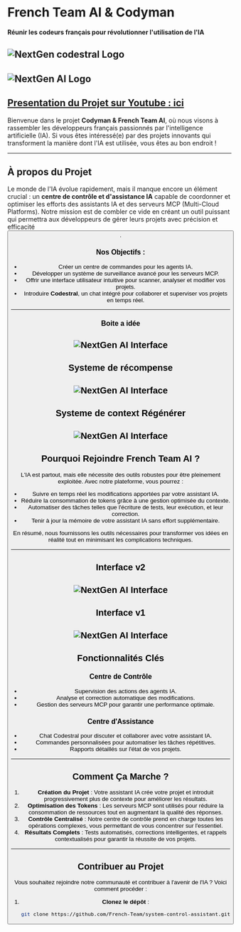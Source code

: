 # French Team AI & Codyman

**Réunir les codeurs français pour révolutionner l'utilisation de l'IA**

![NextGen codestral Logo](codestral.png)
---
![NextGen AI Logo](french-1.jpg)
---
[Presentation du Projet sur Youtube : ici](https://www.youtube.com/watch?v=0iMMNdhO5_I)
---

Bienvenue dans le projet **Codyman & French Team AI**, où nous visons à rassembler les développeurs français passionnés par l'intelligence artificielle (IA). Si vous êtes intéressé(e) par des projets innovants qui transforment la manière dont l'IA est utilisée, vous êtes au bon endroit !

---

## À propos du Projet

Le monde de l'IA évolue rapidement, mais il manque encore un élément crucial : un **centre de contrôle et d'assistance IA** capable de coordonner et optimiser les efforts des assistants IA et des serveurs MCP (Multi-Cloud Platforms). Notre mission est de combler ce vide en créant un outil puissant qui permettra aux développeurs de gérer leurs projets avec précision et efficacité <button class="citation-flag" data-index="1">.

### Nos Objectifs :
- Créer un centre de commandes pour les agents IA.
- Développer un système de surveillance avancé pour les serveurs MCP.
- Offrir une interface utilisateur intuitive pour scanner, analyser et modifier vos projets.
- Introduire **Codestral**, un chat intégré pour collaborer et superviser vos projets en temps réel.

---
### Boite a idée

![NextGen AI Interface](system.jpg)
---
## Systeme de récompense
![NextGen AI Interface](recompense.jpg)
---
## Systeme de context Régénérer
![NextGen AI Interface](deroulement1.jpg)
---
## Pourquoi Rejoindre French Team AI ?

L'IA est partout, mais elle nécessite des outils robustes pour être pleinement exploitée. Avec notre plateforme, vous pourrez :
- Suivre en temps réel les modifications apportées par votre assistant IA.
- Réduire la consommation de tokens grâce à une gestion optimisée du contexte.
- Automatiser des tâches telles que l'écriture de tests, leur exécution, et leur correction.
- Tenir à jour la mémoire de votre assistant IA sans effort supplémentaire.

En résumé, nous fournissons les outils nécessaires pour transformer vos idées en réalité tout en minimisant les complications techniques.

---
## Interface v2
![NextGen AI Interface](interfacev2.jpg)
---
## Interface v1
![NextGen AI Interface](interface.PNG)
---

## Fonctionnalités Clés

### Centre de Contrôle
- Supervision des actions des agents IA.
- Analyse et correction automatique des modifications.
- Gestion des serveurs MCP pour garantir une performance optimale.

### Centre d'Assistance
- Chat Codestral pour discuter et collaborer avec votre assistant IA.
- Commandes personnalisées pour automatiser les tâches répétitives.
- Rapports détaillés sur l'état de vos projets.

---

## Comment Ça Marche ?

1. **Création du Projet** : Votre assistant IA crée votre projet et introduit progressivement plus de contexte pour améliorer les résultats.
2. **Optimisation des Tokens** : Les serveurs MCP sont utilisés pour réduire la consommation de ressources tout en augmentant la qualité des réponses.
3. **Contrôle Centralisé** : Notre centre de contrôle prend en charge toutes les opérations complexes, vous permettant de vous concentrer sur l'essentiel.
4. **Résultats Complets** : Tests automatisés, corrections intelligentes, et rappels contextualisés pour garantir la réussite de vos projets.

---

## Contribuer au Projet

Vous souhaitez rejoindre notre communauté et contribuer à l'avenir de l'IA ? Voici comment procéder :

1. **Clonez le dépôt** :
   ```bash
   git clone https://github.com/French-Team/system-control-assistant.git

